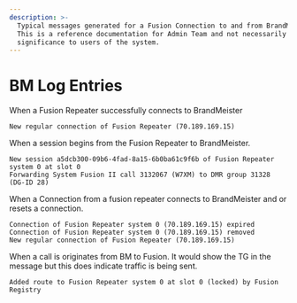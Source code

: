 ```yaml
---
description: >-
  Typical messages generated for a Fusion Connection to and from BrandMeister.
  This is a reference documentation for Admin Team and not necessarily of any
  significance to users of the system.
---
```


# BM Log Entries

When a Fusion Repeater successfully connects to BrandMeister

```
New regular connection of Fusion Repeater (70.189.169.15)
```

When a session begins from the Fusion Repeater to BrandMeister.

```
New session a5dcb300-09b6-4fad-8a15-6b0ba61c9f6b of Fusion Repeater system 0 at slot 0
Forwarding System Fusion II call 3132067 (W7XM) to DMR group 31328 (DG-ID 28)
```

When a Connection from a fusion repeater connects to BrandMeister and or resets a connection.

```
Connection of Fusion Repeater system 0 (70.189.169.15) expired
Connection of Fusion Repeater system 0 (70.189.169.15) removed
New regular connection of Fusion Repeater (70.189.169.15)
```

When a call is originates from BM to Fusion. It would show the TG in the message but this does indicate traffic is being sent.&#x20;

```
Added route to Fusion Repeater system 0 at slot 0 (locked) by Fusion Registry
```
